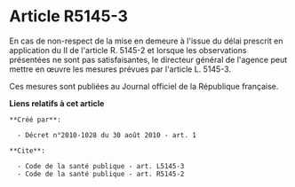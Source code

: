 # Article R5145-3

En cas de non-respect de la mise en demeure à l'issue du délai prescrit en application du II de l'article R. 5145-2 et
lorsque les observations présentées ne sont pas satisfaisantes, le directeur général de l'agence peut mettre en œuvre les
mesures prévues par l'article L. 5145-3.

Ces mesures sont publiées au Journal officiel de la République française.

**Liens relatifs à cet article**

	**Créé par**:

	  - Décret n°2010-1028 du 30 août 2010 - art. 1

	**Cite**:

	  - Code de la santé publique - art. L5145-3
	  - Code de la santé publique - art. R5145-2
